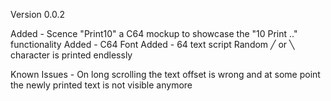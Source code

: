 Version 0.0.2

Added - Scence "Print10" a C64 mockup to showcase the "10 Print .." functionality
Added - C64 Font
Added - 64 text script Random ╱ or ╲ character is printed endlessly

Known Issues - On long scrolling the text offset is wrong and at some point the newly printed text is not 
visible anymore